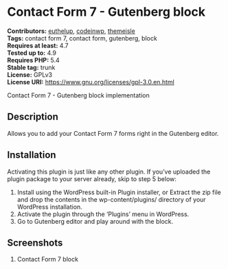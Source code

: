 # Contact Form 7 - Gutenberg block #
**Contributors:** [euthelup](https://profiles.wordpress.org/euthelup), [codeinwp](https://profiles.wordpress.org/codeinwp), [themeisle](https://profiles.wordpress.org/themeisle)  
**Tags:** contact form 7, contact form, gutenberg, block  
**Requires at least:** 4.7  
**Tested up to:** 4.9  
**Requires PHP:** 5.4  
**Stable tag:** trunk  
**License:** GPLv3  
**License URI:** https://www.gnu.org/licenses/gpl-3.0.en.html  

Contact Form 7 - Gutenberg block implementation

## Description ##
Allows you to add  your Contact Form 7 forms right in the Gutenberg editor.

## Installation ##
Activating this plugin is just like any other plugin. If you’ve uploaded the plugin package to your server already, skip to step 5 below:

1. Install using the WordPress built-in Plugin installer, or Extract the zip file and drop the contents in the wp-content/plugins/ directory of your WordPress installation.
2. Activate the plugin through the ‘Plugins’ menu in WordPress.
3. Go to Gutenberg editor and play around with the block.

## Screenshots ##
1. Contact Form 7 block